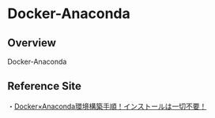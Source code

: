 # Docker-Anaconda

## Overview
Docker-Anaconda

## Reference Site
・[Docker×Anaconda環境構築手順！インストールは一切不要！](https://traveler0401.com/docker-anaconda/)
